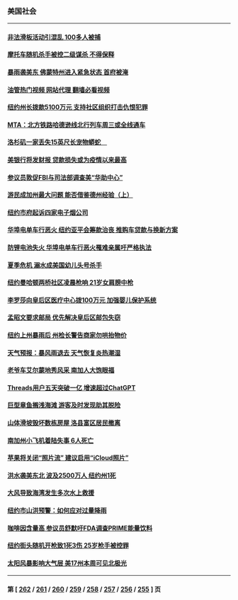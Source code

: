 ### 美国社会
---
#### [非法滑板活动引混乱 100多人被捕](../../pages/ncid1078160/n14032705.md?07130045) 
#### [摩托车随机杀手被控二级谋杀 不得保释](../../pages/ncid1078160/n14032673.md?07130045) 
#### [暴雨袭美东 佛蒙特州进入紧急状态 首府被淹](../../pages/ncid1078160/n14032591.md?07130045) 
#### [油管热门视频 网站代理 翻墙必看视频](http://138.2.39.72:81/youtube.html?epic-marker?07130045)
#### [纽约州长拨款5100万元 支持社区组织打击仇恨犯罪](../../pages/ncid1078160/n14032642.md?07130045) 
#### [MTA：北方铁路哈德逊线北行列车周三或全线通车](../../pages/ncid1078160/n14032647.md?07130045) 
#### [洛杉矶一家丢失15英尺长宠物蟒蛇　](../../pages/ncid1078160/n14032500.md?07130045) 
#### [美银行将发财报 贷款损失或为疫情以来最高](../../pages/ncid1078160/n14032383.md?07130045) 
#### [参议员敦促FBI与司法部调查美“华助中心”](../../pages/ncid1078160/n14032257.md?07130045) 
#### [游民成加州最大问题 能否借鉴德州经验（上）](../../pages/ncid1078160/n14032056.md?07130045) 
#### [纽约市府起诉四家电子烟公司](../../pages/ncid1078160/n14031996.md?07130045) 
#### [华埠电单车行恶火 纽约亚平会筹款治丧 推购车贷款与换新方案](../../pages/ncid1078160/n14032019.md?07130045) 
#### [防锂电池失火 华埠电单车行恶火罹难亲属吁严格执法](../../pages/ncid1078160/n14032016.md?07130045) 
#### [夏季危机 溺水成美国幼儿头号杀手](../../pages/ncid1078160/n14032025.md?07130045) 
#### [纽约曼哈顿两桥社区凌晨枪响 21岁女肩膀中枪](../../pages/ncid1078160/n14032000.md?07130045) 
#### [李罗莎向皇后区医疗中心拨100万元 加强婴儿保护系统](../../pages/ncid1078160/n14032001.md?07130045) 
#### [孟昭文要求邮局 优先解决皇后区邮包失窃](../../pages/ncid1078160/n14032003.md?07130045) 
#### [纽约上州暴雨后 州检长警告商家勿哄抬物价](../../pages/ncid1078160/n14032007.md?07130045) 
#### [天气预报：暴风雨退去 天气恢复炎热潮湿](../../pages/ncid1078160/n14032005.md?07130045) 
#### [老爷车艾尔蒙地秀风采 南加人大饱眼福](../../pages/ncid1078160/n14031939.md?07130045) 
#### [Threads用户五天突破一亿 增速超过ChatGPT](../../pages/ncid1078160/n14031857.md?07130045) 
#### [巨型章鱼搁浅海滩 游客及时发现助其脱险](../../pages/ncid1078160/n14031382.md?07130045) 
#### [山体滑坡毁坏数栋房屋 洛县富区居民撤离](../../pages/ncid1078160/n14031928.md?07130045) 
#### [南加州小飞机着陆失事 6人死亡](../../pages/ncid1078160/n14031908.md?07130045) 
#### [苹果将关闭“照片流” 建议启用“iCloud照片”](../../pages/ncid1078160/n14031743.md?07130045) 
#### [洪水袭美东北 波及2500万人 纽约州1死](../../pages/ncid1078160/n14031711.md?07130045) 
#### [大风导致海湾发生多次水上救援](../../pages/ncid1078160/n14031456.md?07130045) 
#### [纽约市山洪预警：如何应对过量降雨](../../pages/ncid1078160/n14031351.md?07130045) 
#### [咖啡因含量高 参议员舒默吁FDA调查PRIME能量饮料](../../pages/ncid1078160/n14031309.md?07130045) 
#### [纽约街头随机开枪致1死3伤 25岁枪手被控罪](../../pages/ncid1078160/n14031281.md?07130045) 
#### [太阳风暴影响大气层 美17州本周可见北极光](../../pages/ncid1078160/n14031218.md?07130045) 

---
#### 第 [ [262](./262.md?07130045) / [261](./261.md?07130045) / [260](./260.md?07130045) / [259](./259.md?07130045) / [258](./258.md?07130045) / [257](./257.md?07130045) / [256](./256.md?07130045) / [255](./255.md?07130045) ] 页
